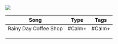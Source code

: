 ![](https://github.com/joanafonsogomes/AmbienceSongs/blob/main/Images/header.JPG)

<center>
  
| **Song**              | **Type**                  | **Tags**                  |
|:---------------------:|:-------------------------:|:-------------------------:|
| Rainy Day Coffee Shop | <a class="tag">#Calm+</a> | <a class="tag">#Calm+</a> |
|                       |                           |                           |
|                       |                           |                           |
|                       |                           |                           |

  
</center>
